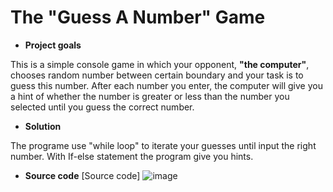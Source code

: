 # The "Guess A Number" Game
- **Project goals**
  
This is a simple console game in which your opponent, **"the computer"**, chooses random number between certain boundary and your task is to guess this number. After each number you enter, the computer will give you a hint of whether the number is greater or less than the number you selected until you guess the correct number.
- **Solution**

The programe use "while loop" to iterate your guesses until input the right number. With If-else statement the program give you hints.
- **Source code**
[Source code]
![image](https://github.com/user-attachments/assets/9229a1bc-c07d-4f18-a3a0-07026ad2a598)
